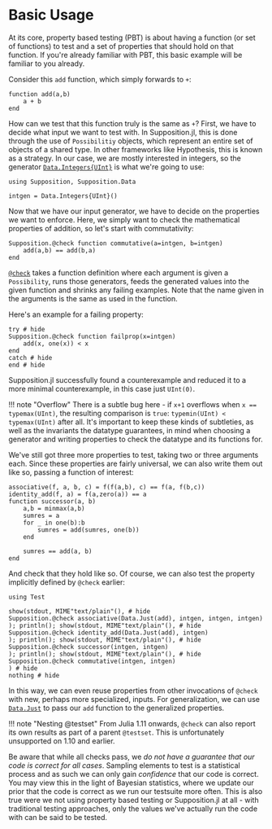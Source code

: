# Basic Usage

At its core, property based testing (PBT) is about having a function (or set of functions) to test and a set of
properties that should hold on that function. If you're already familiar with PBT, this basic example
will be familiar to you already.

Consider this `add` function, which simply forwards to `+`:

```@example example_add; output=false
function add(a,b)
    a + b
end
```

How can we test that this function truly is the same as `+`? First, we have to decide what input we
want to test with. In Supposition.jl, this is done through the use of `Possibilitiy` objects, which represent
an entire set of objects of a shared type. In other frameworks like Hypothesis, this is known as a strategy.
In our case, we are mostly interested in integers, so the generator [`Data.Integers{UInt}`](@ref)
is what we're going to use:

```@example example_add; output = false
using Supposition, Supposition.Data

intgen = Data.Integers{UInt}()
```

Now that we have our input generator, we have to decide on the properties we want to enforce. Here, we simply
want to check the mathematical properties of addition, so let's start with commutativity:

```@example example_add; output = false
Supposition.@check function commutative(a=intgen, b=intgen)
    add(a,b) == add(b,a)
end
```

[`@check`](@ref) takes a function definition where each argument is given a `Possibility`, runs those generators, feeds
the generated values into the given function and shrinks any failing examples. Note that the name given in the
arguments is the same as used in the function.

Here's an example for a failing property:

```@example example_add; output = false
try # hide
Supposition.@check function failprop(x=intgen)
    add(x, one(x)) < x
end
catch # hide
end # hide
```

Supposition.jl successfully found a counterexample and reduced it to a more minimal counterexample, in this
case just `UInt(0)`.

!!! note "Overflow"
    There is a subtle bug here - if `x+1` overflows when `x == typemax(UInt)`, the resulting comparison is
    `true`: `typemin(UInt) < typemax(UInt)` after all. It's important to keep these kinds of subtleties, as
    well as the invariants the datatype guarantees, in mind when choosing a generator and writing properties
    to check the datatype and its functions for.

We've still got three more properties to test, taking two or three arguments each. Since these properties
are fairly universal, we can also write them out like so, passing a function of interest:

```@example example_add; output = false
associative(f, a, b, c) = f(f(a,b), c) == f(a, f(b,c))
identity_add(f, a) = f(a,zero(a)) == a
function successor(a, b)
    a,b = minmax(a,b)
    sumres = a
    for _ in one(b):b
        sumres = add(sumres, one(b))
    end

    sumres == add(a, b)
end
```

And check that they hold like so. Of course, we can also test the property implicitly defined by `@check` earlier:

```@example example_add; output = false, filter = r"\d+\.\d+s"
using Test

show(stdout, MIME"text/plain"(), # hide
Supposition.@check associative(Data.Just(add), intgen, intgen, intgen)
); println(); show(stdout, MIME"text/plain"(), # hide
Supposition.@check identity_add(Data.Just(add), intgen)
); println(); show(stdout, MIME"text/plain"(), # hide
Supposition.@check successor(intgen, intgen)
); println(); show(stdout, MIME"text/plain"(), # hide
Supposition.@check commutative(intgen, intgen)
) # hide
nothing # hide
```

In this way, we can even reuse properties from other invocations of `@check` with new, perhaps more specialized, inputs.
For generalization, we can use [`Data.Just`](@ref) to pass our `add` function to the generalized properties.

!!! note "Nesting @testset"
    From Julia 1.11 onwards, `@check` can also report its own results as part of a parent `@testset`.
    This is unfortunately unsupported on 1.10 and earlier.

Be aware that while all checks pass, we _do not have a guarantee that our code is correct for all cases_.
Sampling elements to test is a statistical process and as such we can only gain _confidence_ that our code
is correct. You may view this in the light of Bayesian statistics, where we update our prior that the code
is correct as we run our testsuite more often. This is also true were we not using property based testing
or Supposition.jl at all - with traditional testing approaches, only the values we've actually run the code with
can be said to be tested.
